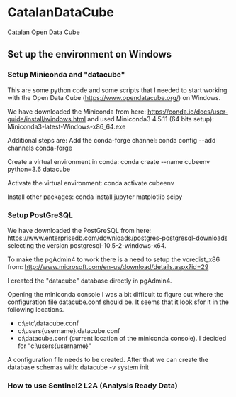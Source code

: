 # CatalanDataCube
Catalan Open Data Cube

## Set up the environment on Windows
### Setup Miniconda and "datacube"
This are some python code and some scripts that I needed to start working with the Open Data Cube (https://www.opendatacube.org/) on Windows.

We have downloaded the Miniconda from here:
https://conda.io/docs/user-guide/install/windows.html
and used Miniconda3 4.5.11 (64 bits setup): Miniconda3-latest-Windows-x86_64.exe

Additional steps are:
Add the conda-forge channel: conda config --add channels conda-forge

Create a virtual environment in conda: conda create --name cubeenv python=3.6 datacube

Activate the virtual environment: conda activate cubeenv

Install other packages: conda install jupyter matplotlib scipy

### Setup PostGreSQL
We have downloaded the PostGreSQL from here:
https://www.enterprisedb.com/downloads/postgres-postgresql-downloads
selecting the version postgresql-10.5-2-windows-x64.

To make the pgAdmin4 to work there is a need to setup the vcredist_x86 from: http://www.microsoft.com/en-us/download/details.aspx?id=29

I created the "datacube" database directly in pgAdmin4.

Opening the miniconda console I was a bit difficult to figure out where the configuration file datacube.conf should be. 
It seems that it look sfor it in the following locations.
* c:\etc\datacube.conf
* c:\users\{username}\.datacube.conf
* c:\datacube.conf (current location of the miniconda console).
I decided for "c:\users\{username}"

A configuration file needs to be created. After that we can create the database schemas with:
datacube -v system init

### How to use Sentinel2 L2A (Analysis Ready Data)
